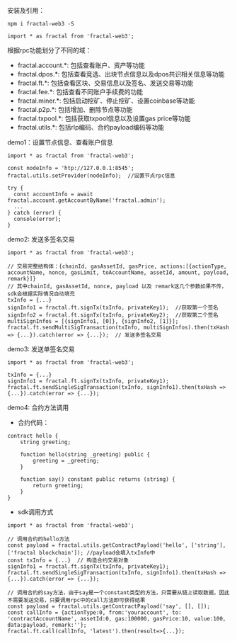 安装及引用：

```
npm i fractal-web3 -S

import * as fractal from 'fractal-web3'; 
```

根据rpc功能划分了不同的域：
- fractal.account.*: 包括查看账户、资产等功能
- fractal.dpos.*: 包括查看竞选、出块节点信息以及dpos共识相关信息等功能
- fractal.ft.*: 包括查看区块、交易信息以及签名、发送交易等功能
- fractal.fee.*: 包括查看不同账户手续费的功能
- fractal.miner.*: 包括启动挖矿、停止挖矿、设置coinbase等功能
- fractal.p2p.*: 包括增加、删除节点等功能
- fractal.txpool.*: 包括获取txpool信息以及设置gas price等功能
- fractal.utils.*: 包括rlp编码、合约payload编码等功能


demo1：设置节点信息、查看账户信息

```
import * as fractal from 'fractal-web3';

const nodeInfo = 'htp://127.0.0.1:8545';  
fractal.utils.setProvider(nodeInfo);  //设置节点rpc信息

try {
  const accountInfo = await fractal.account.getAccountByName('fractal.admin');
  ...
} catch (error) {
  console(error);  
}

```
demo2: 发送多签名交易

```
import * as fractal from 'fractal-web3';

// 交易完整结构体：{chainId, gasAssetId, gasPrice, actions:[{actionType, accountName, nonce, gasLimit, toAccountName, assetId, amount, payload, remark}]}
// 其中chainId, gasAssetId, nonce, payload 以及 remark这几个参数如果不传，sdk会根据实际情况自动填充
txInfo = {...}
signInfo1 = fractal.ft.signTx(txInfo, privateKey1);  //获取第一个签名
signInfo2 = fractal.ft.signTx(txInfo, privateKey2);  //获取第二个签名
multiSignInfos = [{signInfo1, [0]}, {signInfo2, [1]}];
fractal.ft.sendMultiSigTransaction(txInfo, multiSignInfos).then(txHash => {...}).catch(error => {...});  // 发送多签名交易
```
demo3: 发送单签名交易

```
import * as fractal from 'fractal-web3';

txInfo = {...}
signInfo1 = fractal.ft.signTx(txInfo, privateKey1);
fractal.ft.sendSingleSigTransaction(txInfo, signInfo1).then(txHash => {...}).catch(error => {...});
```
demo4: 合约方法调用
- 合约代码：
```
contract hello {
    string greeting;
    
    function hello(string _greeting) public {
        greeting = _greeting;
    }

    function say() constant public returns (string) {
        return greeting;
    }
}
```
- sdk调用方式

```
import * as fractal from 'fractal-web3';

// 调用合约的hello方法
const payload = fractal.utils.getContractPayload('hello', ['string'], ['fractal blockchain']); //payload会填入txInfo中
const txInfo = {...}  // 构造合约交易对象
signInfo1 = fractal.ft.signTx(txInfo, privateKey1);
fractal.ft.sendSingleSigTransaction(txInfo, signInfo1).then(txHash => {...}).catch(error => {...});

// 调用合约的say方法，由于say是一个constant类型的方法，只需要从链上读取数据，因此不需要发送交易，只要调用rpc中的call方法即可获得结果
const payload = fractal.utils.getContractPayload('say', [], []);
const callInfo = {actionType:0, from:'youraccount', to: 'contractAccountName', assetId:0, gas:100000, gasPrice:10, value:100, data:payload, remark:''};
fractal.ft.call(callInfo, 'latest').then(result=>{...});
```
